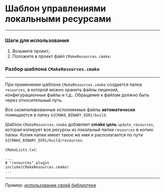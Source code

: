 # Шаблон управлениями локальными ресурсами
___
### Шаги для использования

1. Возьмите проект;
2. Положите в проект файл `CMakeResources.cmake`.

### Разбор шаблона `CMakeResources.cmake`
___
При применении шаблона `CMakeResources.cmake` создается папка `resources`, в которой можно хранить файлы лицензий, конфигурационные файлы и т.д..
Обращение к файлам должно быть через относительный путь.

Все скомпилированные исполняемые файлы __автоматически__ помещаются в папку `${CMAKE_BINARY_DIR}/build`.  

Шаблон `CMakeResources.cmake` добавляет __cmake цель__ `update_resources`, которая копирует все ресурсы из локальный папки `resources` в копию папки.
Копия папки имеет такое же имя и располагается по пути `${CMAKE_BINARY_DIR}/build/resources`.

`CMakeLists.txt`:
```
...
# "resources" plugin
include(CMakeResources.cmake)
...
```

___
Пример: [использование своей библиотеки](../../../presets/build-executable-project/doc/README_RUS.md)